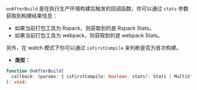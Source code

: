`onAfterBuild` 是在执行生产环境构建后触发的回调函数，你可以通过 `stats` 参数获取到构建结果信息：

- 如果当前打包工具为 Rspack，则获取到的是 Rspack Stats。
- 如果当前打包工具为 webpack，则获取到的是 webpack Stats。

另外，在 watch 模式下你可以通过 `isFirstCompile` 来判断是否为首次构建。

- **类型：**

```ts
function OnAfterBuild(
  callback: (params: { isFirstCompile: boolean, stats?: Stats | MultiStats }) => Promise<void> | void,
): void;
```
